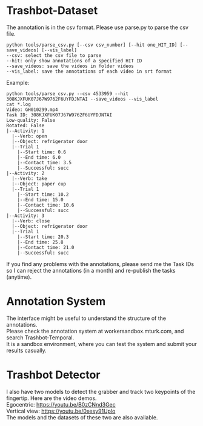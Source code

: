 # Trashbot-Dataset

The annotation is in the csv format. Please use parse.py to parse the csv file.
```
python tools/parse_csv.py [--csv csv_number] [--hit one_HIT_ID] [--save_videos] [--vis_label]
--csv: select the csv file to parse
--hit: only show annotations of a specified HIT ID 
--save_videos: save the videos in folder videos
--vis_label: save the annotations of each video in srt format
```
Example:
```
python tools/parse_csv.py --csv 4533959 --hit 308KJXFUK07J67W9762F6UYFDJNTAI --save_videos --vis_label 
cat *.log
Video: GH010299.mp4
Task ID: 308KJXFUK07J67W9762F6UYFDJNTAI
Low-quality: False
Rotated: False
|--Activity: 1
  |--Verb: open
  |--Object: refrigerator door
  |--Trial 1
    |--Start time: 0.6
    |--End time: 6.0
    |--Contact time: 3.5
    |--Successful: succ
|--Activity: 2
  |--Verb: take
  |--Object: paper cup
  |--Trial 1
    |--Start time: 10.2
    |--End time: 15.0
    |--Contact time: 10.6
    |--Successful: succ
|--Activity: 3
  |--Verb: close
  |--Object: refrigerator door
  |--Trial 1
    |--Start time: 20.3
    |--End time: 25.8
    |--Contact time: 21.0
    |--Successful: succ
```

If you find any problems with the annotations, please send me the Task IDs so I can reject the annotations (in a month) and re-publish the tasks (anytime).

# Annotation System
The interface might be useful to understand the structure of the annotations.  
Please check the annotation system at workersandbox.mturk.com, and search Trashbot-Temporal.  
It is a sandbox environment, where you can test the system and submit your results casually.  

# Trashbot Detector
I also have two models to detect the grabber and track two keypoints of the fingertip. Here are the video demos.  
Egocentric: https://youtu.be/B0zCNnd3Gec  
Vertical view: https://youtu.be/0xesy91Uplo  
The models and the datasets of these two are also available.  
